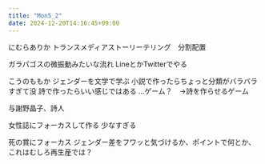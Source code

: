 ```yaml
---
title: "Mon5_2"
date: 2024-12-20T14:16:45+09:00
---
```

にむらありか
トランスメディアストーリーテリング　分割配置

ガラパゴスの微振動みたいな流れ
LineとかTwitterでやる

こうのももか
ジェンダーを文学で学ぶ
小説で作ったらちょっと分類がバラバラすぎて没
詩で作ったらいい感じではある
…ゲーム？　→詩を作らせるゲーム

与謝野晶子、詩人

女性誌にフォーカスして作る
少なすぎる

死の賞にフォーカス
ジェンダー差をフワッと気づけるか、ポイントで何とか、これはむしろ再生産では？
